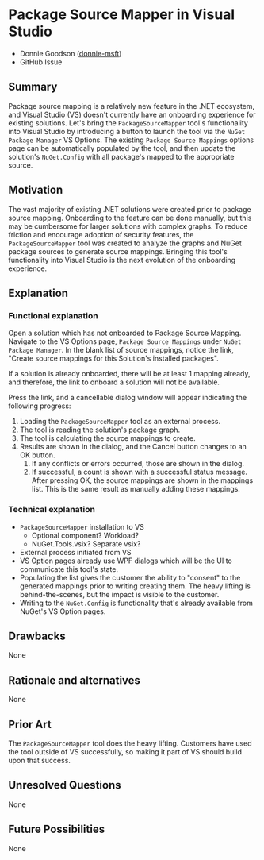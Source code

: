 # Package Source Mapper in Visual Studio
<!-- Replace `Title` with an appropriate title for your design -->

- Donnie Goodson ([donnie-msft](https://github.com/donnie-msft))
- GitHub Issue <!-- GitHub Issue link -->

## Summary

<!-- One-paragraph description of the proposal. -->
Package source mapping is a relatively new feature in the .NET ecosystem, and Visual Studio (VS) doesn't currently have an onboarding experience for existing solutions. Let's bring the `PackageSourceMapper` tool's functionality into Visual Studio by introducing a button to launch the tool via the `NuGet Package Manager` VS Options. The existing `Package Source Mappings` options page can be automatically populated by the tool, and then update the solution's `NuGet.Config` with all package's mapped to the appropriate source.

## Motivation 

<!-- Why are we doing this? What pain points does this solve? What is the expected outcome? -->
The vast majority of existing .NET solutions were created prior to package source mapping. Onboarding to the feature can be done manually, but this may be cumbersome for larger solutions with complex graphs. To reduce friction and encourage adoption of security features, the `PackageSourceMapper` tool was created to analyze the graphs and NuGet package sources to generate source mappings. Bringing this tool's functionality into Visual Studio is the next evolution of the onboarding experience.

## Explanation

### Functional explanation

<!-- Explain the proposal as if it were already implemented and you're teaching it to another person. -->

Open a solution which has not onboarded to Package Source Mapping. Navigate to the VS Options page, `Package Source Mappings` under `NuGet Package Manager`. In the blank list of source mappings, notice the link, "Create source mappings for this Solution's installed packages".

If a solution is already onboarded, there will be at least 1 mapping already, and therefore, the link to onboard a solution will not be available.

Press the link, and a cancellable dialog window will appear indicating the following progress:
1. Loading the `PackageSourceMapper` tool as an external process.
1. The tool is reading the solution's package graph.
1. The tool is calculating the source mappings to create.
1. Results are shown in the dialog, and the Cancel button changes to an OK button.
    1. If any conflicts or errors occurred, those are shown in the dialog. 
    1. If successful, a count is shown with a successful status message. After pressing OK, the source mappings are shown in the mappings list. This is the same result as manually adding these mappings.


<!-- Introduce new concepts, functional designs with real life examples, and low-fidelity mockups or  pseudocode to show how this proposal would look. -->

### Technical explanation

<!-- Explain the proposal in sufficient detail with implementation details, interaction models, and clarification of corner cases. -->
- `PackageSourceMapper` installation to VS
    - Optional component? Workload?
    - NuGet.Tools.vsix? Separate vsix?
- External process initiated from VS
- VS Option pages already use WPF dialogs which will be the UI to communicate this tool's state.
- Populating the list gives the customer the ability to "consent" to the generated mappings prior to writing creating them. The heavy lifting is behind-the-scenes, but the impact is visible to the customer.
- Writing to the `NuGet.Config` is functionality that's already available from NuGet's VS Option pages.

## Drawbacks

<!-- Why should we not do this? -->
None

## Rationale and alternatives

<!-- Why is this the best design compared to other designs? -->
<!-- What other designs have been considered and why weren't they chosen? -->
<!-- What is the impact of not doing this? -->

None

## Prior Art

<!-- What prior art, both good and bad are related to this proposal? -->
<!-- Do other features exist in other ecosystems and what experience have their community had? -->
<!-- What lessons from other communities can we learn from? -->
<!-- Are there any resources that are relevant to this proposal? -->

The `PackageSourceMapper` tool does the heavy lifting. Customers have used the tool outside of VS successfully, so making it part of VS should build upon that success.

## Unresolved Questions

<!-- What parts of the proposal do you expect to resolve before this gets accepted? -->
<!-- What parts of the proposal need to be resolved before the proposal is stabilized? -->
<!-- What related issues would you consider out of scope for this proposal but can be addressed in the future? -->
None

## Future Possibilities

<!-- What future possibilities can you think of that this proposal would help with? -->
None